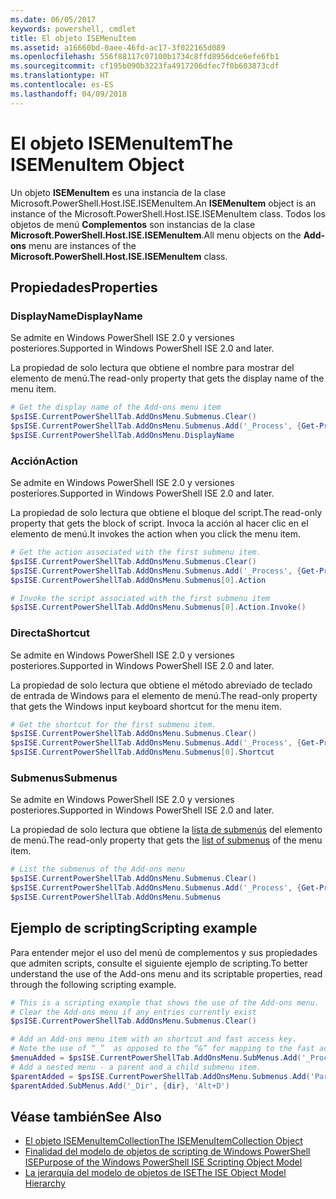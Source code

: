 ```yaml
---
ms.date: 06/05/2017
keywords: powershell, cmdlet
title: El objeto ISEMenuItem
ms.assetid: a16660bd-0aee-46fd-ac17-3f022165d089
ms.openlocfilehash: 556f88117c07100b1734c8ffd8956dce6efe6fb1
ms.sourcegitcommit: cf195b090b3223fa4917206dfec7f0b603873cdf
ms.translationtype: HT
ms.contentlocale: es-ES
ms.lasthandoff: 04/09/2018
---
```

# <a name="the-isemenuitem-object"></a><span data-ttu-id="388f7-103">El objeto ISEMenuItem</span><span class="sxs-lookup"><span data-stu-id="388f7-103">The ISEMenuItem Object</span></span>

<span data-ttu-id="388f7-104">Un objeto **ISEMenuItem** es una instancia de la clase Microsoft.PowerShell.Host.ISE.ISEMenuItem.</span><span class="sxs-lookup"><span data-stu-id="388f7-104">An **ISEMenuItem** object is an instance of the Microsoft.PowerShell.Host.ISE.ISEMenuItem class.</span></span> <span data-ttu-id="388f7-105">Todos los objetos de menú **Complementos** son instancias de la clase **Microsoft.PowerShell.Host.ISE.ISEMenuItem**.</span><span class="sxs-lookup"><span data-stu-id="388f7-105">All menu objects on the **Add-ons** menu are instances of the **Microsoft.PowerShell.Host.ISE.ISEMenuItem** class.</span></span>

## <a name="properties"></a><span data-ttu-id="388f7-106">Propiedades</span><span class="sxs-lookup"><span data-stu-id="388f7-106">Properties</span></span>

### <a name="displayname"></a><span data-ttu-id="388f7-107">DisplayName</span><span class="sxs-lookup"><span data-stu-id="388f7-107">DisplayName</span></span>

<span data-ttu-id="388f7-108">Se admite en Windows PowerShell ISE 2.0 y versiones posteriores.</span><span class="sxs-lookup"><span data-stu-id="388f7-108">Supported in Windows PowerShell ISE 2.0 and later.</span></span>

<span data-ttu-id="388f7-109">La propiedad de solo lectura que obtiene el nombre para mostrar del elemento de menú.</span><span class="sxs-lookup"><span data-stu-id="388f7-109">The read-only property that gets the display name of the menu item.</span></span>

```powershell
# Get the display name of the Add-ons menu item
$psISE.CurrentPowerShellTab.AddOnsMenu.Submenus.Clear()
$psISE.CurrentPowerShellTab.AddOnsMenu.Submenus.Add('_Process', {Get-Process}, 'Alt+P')
$psISE.CurrentPowerShellTab.AddOnsMenu.DisplayName
```

### <a name="action"></a><span data-ttu-id="388f7-110">Acción</span><span class="sxs-lookup"><span data-stu-id="388f7-110">Action</span></span>

<span data-ttu-id="388f7-111">Se admite en Windows PowerShell ISE 2.0 y versiones posteriores.</span><span class="sxs-lookup"><span data-stu-id="388f7-111">Supported in Windows PowerShell ISE 2.0 and later.</span></span>

<span data-ttu-id="388f7-112">La propiedad de solo lectura que obtiene el bloque del script.</span><span class="sxs-lookup"><span data-stu-id="388f7-112">The read-only property that gets the block of script.</span></span> <span data-ttu-id="388f7-113">Invoca la acción al hacer clic en el elemento de menú.</span><span class="sxs-lookup"><span data-stu-id="388f7-113">It invokes the action when you click the menu item.</span></span>

```powershell
# Get the action associated with the first submenu item.
$psISE.CurrentPowerShellTab.AddOnsMenu.Submenus.Clear()
$psISE.CurrentPowerShellTab.AddOnsMenu.Submenus.Add('_Process', {Get-Process}, 'Alt+P')
$psISE.CurrentPowerShellTab.AddOnsMenu.Submenus[0].Action

# Invoke the script associated with the first submenu item
$psISE.CurrentPowerShellTab.AddOnsMenu.Submenus[0].Action.Invoke()
```

### <a name="shortcut"></a><span data-ttu-id="388f7-114">Directa</span><span class="sxs-lookup"><span data-stu-id="388f7-114">Shortcut</span></span>

<span data-ttu-id="388f7-115">Se admite en Windows PowerShell ISE 2.0 y versiones posteriores.</span><span class="sxs-lookup"><span data-stu-id="388f7-115">Supported in Windows PowerShell ISE 2.0 and later.</span></span>

<span data-ttu-id="388f7-116">La propiedad de solo lectura que obtiene el método abreviado de teclado de entrada de Windows para el elemento de menú.</span><span class="sxs-lookup"><span data-stu-id="388f7-116">The read-only property that gets the Windows input keyboard shortcut for the menu item.</span></span>

```powershell
# Get the shortcut for the first submenu item.
$psISE.CurrentPowerShellTab.AddOnsMenu.Submenus.Clear()
$psISE.CurrentPowerShellTab.AddOnsMenu.Submenus.Add('_Process', {Get-Process}, 'Alt+P')
$psISE.CurrentPowerShellTab.AddOnsMenu.Submenus[0].Shortcut
```

### <a name="submenus"></a><span data-ttu-id="388f7-117">Submenus</span><span class="sxs-lookup"><span data-stu-id="388f7-117">Submenus</span></span>

<span data-ttu-id="388f7-118">Se admite en Windows PowerShell ISE 2.0 y versiones posteriores.</span><span class="sxs-lookup"><span data-stu-id="388f7-118">Supported in Windows PowerShell ISE 2.0 and later.</span></span>

<span data-ttu-id="388f7-119">La propiedad de solo lectura que obtiene la [lista de submenús](The-ISEMenuItemCollection-Object.md) del elemento de menú.</span><span class="sxs-lookup"><span data-stu-id="388f7-119">The read-only property that gets the [list of submenus](The-ISEMenuItemCollection-Object.md) of the menu item.</span></span>

```powershell
# List the submenus of the Add-ons menu
$psISE.CurrentPowerShellTab.AddOnsMenu.Submenus.Clear()
$psISE.CurrentPowerShellTab.AddOnsMenu.Submenus.Add('_Process', {Get-Process}, 'Alt+P')
$psISE.CurrentPowerShellTab.AddOnsMenu.Submenus
```

## <a name="scripting-example"></a><span data-ttu-id="388f7-120">Ejemplo de scripting</span><span class="sxs-lookup"><span data-stu-id="388f7-120">Scripting example</span></span>

<span data-ttu-id="388f7-121">Para entender mejor el uso del menú de complementos y sus propiedades que admiten scripts, consulte el siguiente ejemplo de scripting.</span><span class="sxs-lookup"><span data-stu-id="388f7-121">To better understand the use of the Add-ons menu and its scriptable properties, read through the following scripting example.</span></span>

```powershell
# This is a scripting example that shows the use of the Add-ons menu.
# Clear the Add-ons menu if any entries currently exist
$psISE.CurrentPowerShellTab.AddOnsMenu.Submenus.Clear()

# Add an Add-ons menu item with an shortcut and fast access key.
# Note the use of “_”  as opposed to the “&” for mapping to the fast access key letter for the menu item.
$menuAdded = $psISE.CurrentPowerShellTab.AddOnsMenu.SubMenus.Add('_Process', {Get-Process}, 'Alt+P')
# Add a nested menu - a parent and a child submenu item.
$parentAdded = $psISE.CurrentPowerShellTab.AddOnsMenu.Submenus.Add('Parent', $null, $null)
$parentAdded.SubMenus.Add('_Dir', {dir}, 'Alt+D')
```

## <a name="see-also"></a><span data-ttu-id="388f7-122">Véase también</span><span class="sxs-lookup"><span data-stu-id="388f7-122">See Also</span></span>

- [<span data-ttu-id="388f7-123">El objeto ISEMenuItemCollection</span><span class="sxs-lookup"><span data-stu-id="388f7-123">The ISEMenuItemCollection Object</span></span>](The-ISEMenuItemCollection-Object.md)
- [<span data-ttu-id="388f7-124">Finalidad del modelo de objetos de scripting de Windows PowerShell ISE</span><span class="sxs-lookup"><span data-stu-id="388f7-124">Purpose of the Windows PowerShell ISE Scripting Object Model</span></span>](Purpose-of-the-Windows-PowerShell-ISE-Scripting-Object-Model.md)
- [<span data-ttu-id="388f7-125">La jerarquía del modelo de objetos de ISE</span><span class="sxs-lookup"><span data-stu-id="388f7-125">The ISE Object Model Hierarchy</span></span>](The-ISE-Object-Model-Hierarchy.md)